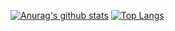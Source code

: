 <!--
https://github.com/anuraghazra/github-readme-stats/blob/master/docs/readme_ja.md
-->

[![Anurag's github stats](https://github-readme-stats.vercel.app/api?username=mikiya1130&count_private=true&show_icons=true)](https://github.com/anuraghazra/github-readme-stats)
[![Top Langs](https://github-readme-stats.vercel.app/api/top-langs/?username=mikiya1130)](https://github.com/anuraghazra/github-readme-stats)

